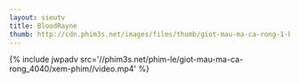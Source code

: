 ```yaml
---
layout: sieutv
title: BloodRayne
thumb: http://cdn.phim3s.net/images/films/thumb/giot-mau-ma-ca-rong-1-bloodrayne-1-2005.jpg
---
```

{% include jwpadv src='//phim3s.net/phim-le/giot-mau-ma-ca-rong_4040/xem-phim//video.mp4' %}